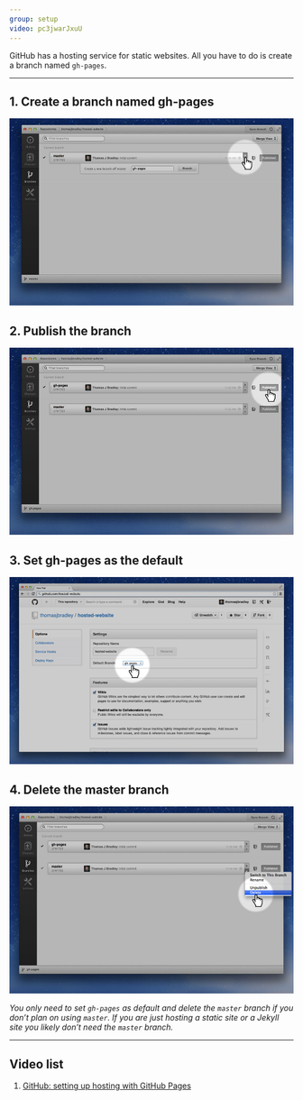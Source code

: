 ```yaml
---
group: setup
video: pc3jwarJxuU
---
```


GitHub has a hosting service for static websites. All you have to do is create a branch named `gh-pages`.

---

## 1. Create a branch named gh-pages

![](gh-pages.jpg)

## 2. Publish the branch

![](publish.jpg)

## 3. Set gh-pages as the default

![](default.jpg)

## 4. Delete the master branch

![](delete.jpg)

*You only need to set `gh-pages` as default and delete the `master` branch if you don’t plan on using `master`. If you are just hosting a static site or a Jekyll site you likely don’t need the `master` branch.*

---

## Video list

1. [GitHub: setting up hosting with GitHub Pages](https://www.youtube.com/watch?v=pc3jwarJxuU&list=PLWjCJDeWfDdfSZOQYvsy_jJiAvx4uaJLB&index=2)
